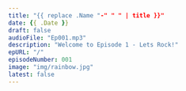 ```yaml
---
title: "{{ replace .Name "-" " " | title }}"
date: {{ .Date }}
draft: false
audioFile: "Ep001.mp3"
description: "Welcome to Episode 1 - Lets Rock!"
epURL: "/"
episodeNumber: 001
image: "img/rainbow.jpg"
latest: false
---
```


